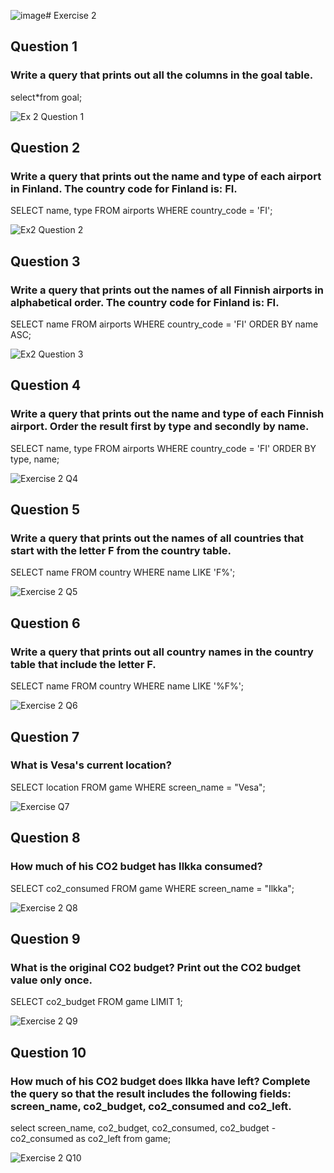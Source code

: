 ![image](https://github.com/user-attachments/assets/c85c56ae-5b30-4502-84db-9c770153a81c)# Exercise 2
## Question 1
### Write a query that prints out all the columns in the goal table.
select*from goal;

![Ex 2 Question 1](https://github.com/user-attachments/assets/166d2344-f51f-414c-b535-a21de44bbb47)


## Question 2
### Write a query that prints out the name and type of each airport in Finland. The country code for Finland is: FI.
SELECT name, type
FROM airports
WHERE country_code = 'FI';

![Ex2 Question 2](https://github.com/user-attachments/assets/ccaea60a-0154-4c39-a9b5-f986967ea8e8)


## Question 3
### Write a query that prints out the names of all Finnish airports in alphabetical order. The country code for Finland is: FI.
SELECT name
FROM airports
WHERE country_code = 'FI'
ORDER BY name ASC;

![Ex2 Question 3](https://github.com/user-attachments/assets/2a2ca44d-5a0c-45ef-8fbe-945abe4f8bd8)


## Question 4
### Write a query that prints out the name and type of each Finnish airport. Order the result first by type and secondly by name.
SELECT name, type
FROM airports
WHERE country_code = 'FI'
ORDER BY type, name;

![Exercise 2 Q4](https://github.com/user-attachments/assets/0bd47a99-c37f-43e8-95c2-ecaef7bcfa29)

## Question 5
### Write a query that prints out the names of all countries that start with the letter F from the country table.
SELECT name
FROM country
WHERE name LIKE 'F%';

![Exercise 2 Q5](https://github.com/user-attachments/assets/7ccdded6-7331-4461-976f-38863976790b)

## Question 6
### Write a query that prints out all country names in the country table that include the letter F.
SELECT name
FROM country
WHERE name LIKE '%F%';

![Exercise 2 Q6](https://github.com/user-attachments/assets/eecfb75d-21e5-4c63-bb8c-ced68266fd2c)

## Question 7
### What is Vesa's current location? 
SELECT location 
FROM game 
WHERE screen_name = "Vesa";

![Exercise Q7](https://github.com/user-attachments/assets/7de5b4d8-a11c-4abd-8acc-6ba5dd10c107)

## Question 8
### How much of his CO2 budget has Ilkka consumed? 
SELECT co2_consumed 
FROM game 
WHERE screen_name = "Ilkka";

![Exercise 2 Q8](https://github.com/user-attachments/assets/a2e8e9d8-62fd-41d5-95d9-d061ea9521f5)

## Question 9
### What is the original CO2 budget? Print out the CO2 budget value only once.
SELECT co2_budget 
FROM game 
LIMIT 1;

![Exercise 2 Q9](https://github.com/user-attachments/assets/1e6c16ce-0acf-4bd1-9e60-e853888d7a76)

## Question 10
### How much of his CO2 budget does Ilkka have left? Complete the query so that the result includes the following fields: screen_name, co2_budget, co2_consumed and co2_left.
select screen_name, co2_budget, co2_consumed, co2_budget - co2_consumed as co2_left from game;

![Exercise 2 Q10](https://github.com/user-attachments/assets/97a240ad-0b95-4123-baed-65eba60f8f40)

